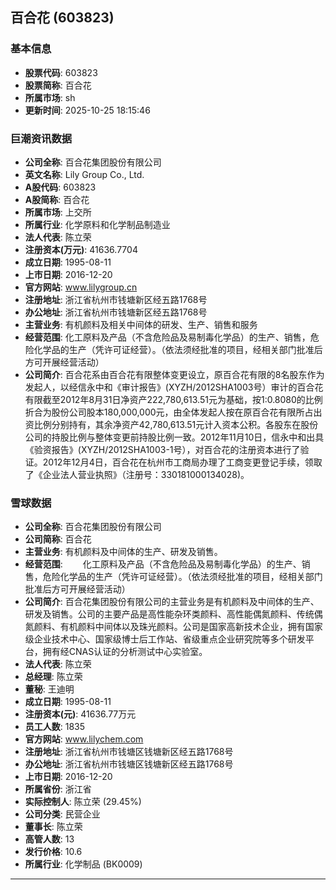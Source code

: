 ## 百合花 (603823)

### 基本信息

- **股票代码**: 603823
- **股票简称**: 百合花
- **所属市场**: sh
- **更新时间**: 2025-10-25 18:15:46

### 巨潮资讯数据

- **公司全称**: 百合花集团股份有限公司
- **英文名称**: Lily Group Co., Ltd.
- **A股代码**: 603823
- **A股简称**: 百合花
- **所属市场**: 上交所
- **所属行业**: 化学原料和化学制品制造业
- **法人代表**: 陈立荣
- **注册资本(万元)**: 41636.7704
- **成立日期**: 1995-08-11
- **上市日期**: 2016-12-20
- **官方网站**: www.lilygroup.cn
- **注册地址**: 浙江省杭州市钱塘新区经五路1768号
- **办公地址**: 浙江省杭州市钱塘新区经五路1768号
- **主营业务**: 有机颜料及相关中间体的研发、生产、销售和服务
- **经营范围**: 化工原料及产品（不含危险品及易制毒化学品）的生产、销售，危险化学品的生产（凭许可证经营）。（依法须经批准的项目，经相关部门批准后方可开展经营活动）
- **公司简介**: 百合花系由百合花有限整体变更设立，原百合花有限的8名股东作为发起人，以经信永中和《审计报告》(XYZH/2012SHA1003号）审计的百合花有限截至2012年8月31日净资产222,780,613.51元为基础，按1:0.8080的比例折合为股份公司股本180,000,000元，由全体发起人按在原百合花有限所占出资比例分别持有，其余净资产42,780,613.51元计入资本公积。各股东在股份公司的持股比例与整体变更前持股比例一致。2012年11月10日，信永中和出具《验资报告》(XYZH/2012SHA1003-1号），对百合花的注册资本进行了验证。2012年12月4日，百合花在杭州市工商局办理了工商变更登记手续，领取了《企业法人营业执照》（注册号：330181000134028)。

### 雪球数据

- **公司全称**: 百合花集团股份有限公司
- **公司简称**: 百合花
- **主营业务**: 有机颜料及中间体的生产、研发及销售。
- **经营范围**: 　　化工原料及产品（不含危险品及易制毒化学品）的生产、销售，危险化学品的生产（凭许可证经营）。（依法须经批准的项目，经相关部门批准后方可开展经营活动）
- **公司简介**: 百合花集团股份有限公司的主营业务是有机颜料及中间体的生产、研发及销售。公司的主要产品是高性能杂环类颜料、高性能偶氮颜料、传统偶氮颜料、有机颜料中间体以及珠光颜料。公司是国家高新技术企业，拥有国家级企业技术中心、国家级博士后工作站、省级重点企业研究院等多个研发平台，拥有经CNAS认证的分析测试中心实验室。
- **法人代表**: 陈立荣
- **总经理**: 陈立荣
- **董秘**: 王迪明
- **成立日期**: 1995-08-11
- **注册资本(元)**: 41636.77万元
- **员工人数**: 1835
- **官方网站**: www.lilychem.com
- **注册地址**: 浙江省杭州市钱塘区钱塘新区经五路1768号
- **办公地址**: 浙江省杭州市钱塘区钱塘新区经五路1768号
- **上市日期**: 2016-12-20
- **所属省份**: 浙江省
- **实际控制人**: 陈立荣 (29.45%)
- **公司分类**: 民营企业
- **董事长**: 陈立荣
- **高管人数**: 13
- **发行价格**: 10.6
- **所属行业**: 化学制品 (BK0009)

---